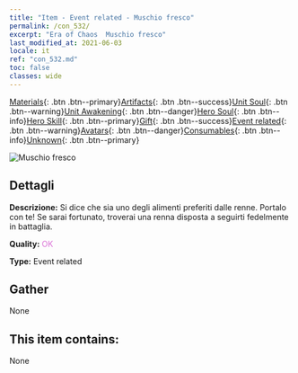 ```yaml
---
title: "Item - Event related - Muschio fresco"
permalink: /con_532/
excerpt: "Era of Chaos  Muschio fresco"
last_modified_at: 2021-06-03
locale: it
ref: "con_532.md"
toc: false
classes: wide
---
```

 [Materials](/ItemsIT/){: .btn .btn--primary}[Artifacts](/ItemsIT/Artifacts/){: .btn .btn--success}[Unit Soul](/ItemsIT/UnitSoul/){: .btn .btn--warning}[Unit Awakening](/ItemsIT/UnitAwakening/){: .btn .btn--danger}[Hero Soul](/ItemsIT/HeroSoul/){: .btn .btn--info}[Hero Skill](/ItemsIT/HeroSkill/){: .btn .btn--primary}[Gift](/ItemsIT/Gift/){: .btn .btn--success}[Event related](/ItemsIT/Events/){: .btn .btn--warning}[Avatars](/ItemsIT/Avatars/){: .btn .btn--danger}[Consumables](/ItemsIT/Consumables/){: .btn .btn--info}[Unknown](/ItemsIT/Unknown/){: .btn .btn--primary}

 ![Muschio fresco](/images/t/i_10018.png)

## Dettagli
 **Descrizione:** Si dice che sia uno degli alimenti preferiti dalle renne. Portalo con te! Se sarai fortunato, troverai una renna disposta a seguirti fedelmente in battaglia.

 **Quality:** <span style="color: #DA70D6">OK</span>

 **Type:** Event related

## Gather

  None

## This item contains:

  None

